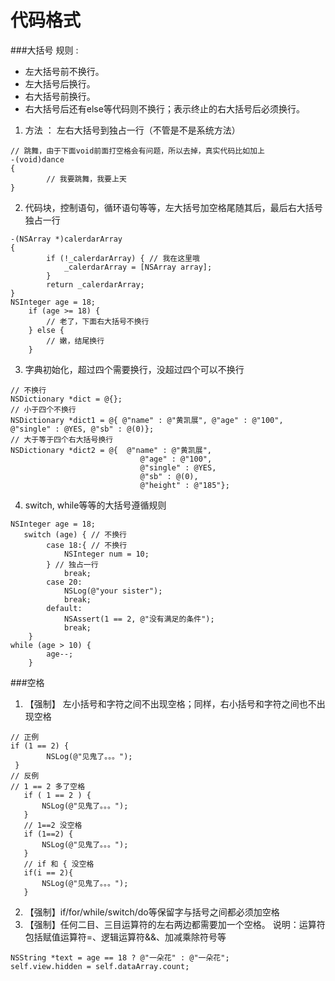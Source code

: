 # 代码格式

###大括号
规则 : 
* 左大括号前不换行。
* 左大括号后换行。 
* 右大括号前换行。 
* 右大括号后还有else等代码则不换行；表示终止的右大括号后必须换行。


1. 方法 ： 左右大括号到独占一行（不管是不是系统方法）
```objc
// 跳舞，由于下面void前面打空格会有问题，所以去掉，真实代码比如加上
-(void)dance
{
        // 我要跳舞，我要上天
}
```
2. 代码块，控制语句，循环语句等等，左大括号加空格尾随其后，最后右大括号独占一行
```objc
-(NSArray *)calerdarArray
{
        if (!_calerdarArray) { // 我在这里哦
            _calerdarArray = [NSArray array];
        }
        return _calerdarArray;
}
NSInteger age = 18;
    if (age >= 18) {
        // 老了，下面右大括号不换行
    } else {
        // 嫩，结尾换行
    }
```
3. 字典初始化，超过四个需要换行，没超过四个可以不换行
```objc
// 不换行
NSDictionary *dict = @{};
// 小于四个不换行
NSDictionary *dict1 = @{ @"name" : @"黄凯展", @"age" : @"100", @"single" : @YES, @"sb" : @(0)};
// 大于等于四个右大括号换行
NSDictionary *dict2 = @{  @"name" : @"黄凯展",
                             @"age" : @"100",
                             @"single" : @YES,
                             @"sb" : @(0),
                             @"height" : @"185"};
```
4. switch, while等等的大括号遵循规则
```objc
NSInteger age = 18;
   switch (age) { // 不换行
        case 18:{ // 不换行
            NSInteger num = 10;
        } // 独占一行
            break;
        case 20:
            NSLog(@"your sister");
            break;
        default:
            NSAssert(1 == 2, @"没有满足的条件");
            break;
    }
while (age > 10) {
        age--;
    }
```

###空格
1. 【强制】 左小括号和字符之间不出现空格；同样，右小括号和字符之间也不出现空格
```objc
// 正例
if (1 == 2) {
        NSLog(@"见鬼了。。。");
 }
// 反例
// 1 == 2 多了空格
   if ( 1 == 2 ) {
       NSLog(@"见鬼了。。。");
   }
   // 1==2 没空格
   if (1==2) {
       NSLog(@"见鬼了。。。");
   }
   // if 和 { 没空格
   if(i == 2){
       NSLog(@"见鬼了。。。");
   }
```
2. 【强制】if/for/while/switch/do等保留字与括号之间都必须加空格
3. 【强制】任何二目、三目运算符的左右两边都需要加一个空格。 说明：运算符包括赋值运算符=、逻辑运算符&&、加减乘除符号等
```objc
NSString *text = age == 18 ? @"一朵花" : @"一朵花";
self.view.hidden = self.dataArray.count;
```